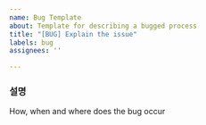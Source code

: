 ```yaml
---
name: Bug Template
about: Template for describing a bugged process
title: "[BUG] Explain the issue"
labels: bug
assignees: ''

---
```


### 설명

How, when and where does the bug occur
